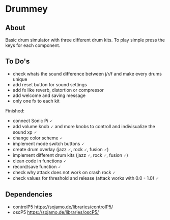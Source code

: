 # Drummey

## About
Basic drum simulator with three different drum kits. To play simple press the keys for each component.

## To Do's
- check whats the sound difference between j/r/f and make every drums unique
- add reset button for sound settings
- add fx like reverb, distortion or compressor
- add welcome and saving message
- only one fx to each kit

Finished:
- connect Sonic Pi 🗸
- add volume knob 🗸 and more knobs to controll and indivisualize the sound xp 🗸
- change color scheme 🗸
- implement mode switch buttons 🗸
- create drum overlay (jazz 🗸, rock 🗸, fusion 🗸)
- implement different drum kits (jazz 🗸, rock 🗸, fusion 🗸)
- clean code in functions 🗸
- record/save function 🗸
- check why attack does not work on crash rock 🗸
- check values for threshold and release (attack works with 0.0 - 1.0) 🗸

## Dependencies
- controlP5 https://sojamo.de/libraries/controlP5/
- oscP5 https://sojamo.de/libraries/oscP5/
